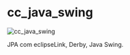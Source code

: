 cc_java_swing
=============

![cc_java_swing](https://github.com/cejug/cc_java_swing/raw/master/cc_java_swing.png)

JPA com eclipseLink, Derby, Java Swing.

